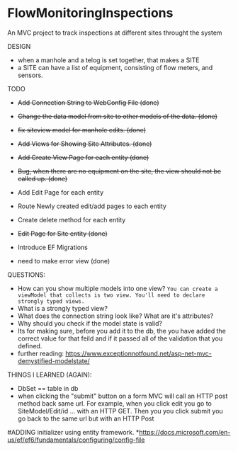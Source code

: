 # FlowMonitoringInspections
An MVC project to track inspections at different sites throught the system

DESIGN
* when a manhole and a telog is set together, that makes a SITE
* a SITE can have a list of equipment, consisting of flow meters, and sensors.

TODO
* ~~Add Connection String to WebConfig File (done)~~
* ~~Change the data model from site to other models of the data. (done)~~
* ~~fix siteview model for manhole edits. (done)~~
* ~~Add Views for Showing Site Attributes. (done)~~
* ~~Add Create View Page for each entity (done)~~
* ~~Bug, when there are no equipment on the site, the view should not be called up. (done)~~
* Add Edit Page for each entity
* Route Newly created edit/add pages to each entity
* Create delete method for each entity
* ~~Edit Page for Site entity (done)~~

* Introduce EF Migrations
* need to make error view (done)

QUESTIONS:
* How can you show multiple models into one view?
```You can create a viewModel that collects is two view. You'll need to declare strongly typed views.```
* What is a strongly typed view?
* What does the connection string look like? What are it's attributes?
* Why should you check if the model state is valid?
* Its for making sure, before you add it to the db, the you have added the correct value for that feild and if it passed all of the validation that you defined.
* further reading: https://www.exceptionnotfound.net/asp-net-mvc-demystified-modelstate/

THINGS I LEARNED (AGAIN):
* DbSet == table in db
* when clicking the "submit" button on a form MVC will call an HTTP post method back same url. For example, when you click edit you go to SiteModel/Edit/id ... with an HTTP GET. Then you you click submit you go back to the same url but with an HTTP Post


#ADDING initializer using entity framework.
*https://docs.microsoft.com/en-us/ef/ef6/fundamentals/configuring/config-file